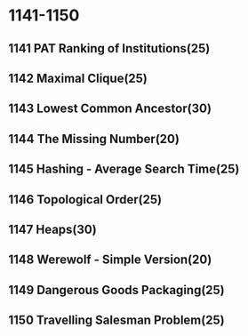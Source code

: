 # 1141-1150

## 1141 PAT Ranking of Institutions(25)

## 1142 Maximal Clique(25)

## 1143 Lowest Common Ancestor(30)

## 1144 The Missing Number(20)

## 1145 Hashing - Average Search Time(25)

## 1146 Topological Order(25)

## 1147 Heaps(30)

## 1148 Werewolf - Simple Version(20)

## 1149 Dangerous Goods Packaging(25)

## 1150 Travelling Salesman Problem(25)